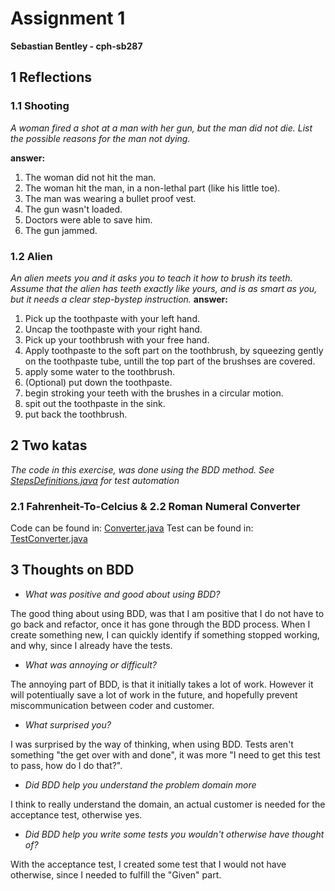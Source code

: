 
# Assignment 1
**Sebastian Bentley - cph-sb287**

## 1 Reflections

### 1.1 Shooting
*A woman fired a shot at a man with her gun, but the man did not die. List the possible
reasons for the man not dying.*


**answer:**
1.  The woman did not hit the man. 
2.  The woman hit the man, in a non-lethal part (like his little toe).
3. The man was wearing a bullet proof vest.
4. The gun wasn't loaded.
5. Doctors were able to save him.
6. The gun jammed.
  

### 1.2 Alien 
*An alien meets you and it asks you to teach it how to brush its teeth. Assume that the
alien has teeth exactly like yours, and is as smart as you, but it needs a clear step-bystep instruction.*
**answer:**
1. Pick up the toothpaste with your left hand.
2. Uncap the toothpaste with your right hand. 
3. Pick up your toothbrush with your free hand.
4. Apply toothpaste to the soft part on the toothbrush, by squeezing gently on the toothpaste tube, untill the top part of the brushses are covered.
5. apply some water to the toothbrush.
6. (Optional) put down the toothpaste.
7. begin stroking your teeth with the brushes in a circular motion.
8. spit out the toothpaste in the sink.
9. put back the toothbrush. 
  

## 2 Two katas
*The code in this exercise, was done using the BDD method. See [StepsDefinitions.java](https://github.com/SebastianBentley/softTestAssignments/blob/main/assignment1/src/test/java/com/example/testassignment1/StepsDefinitions.java) for test automation*
  

### 2.1 Fahrenheit-To-Celcius &  2.2 Roman Numeral Converter
Code can be found in: [Converter.java](https://github.com/SebastianBentley/softTestAssignments/blob/main/assignment1/src/main/java/com/example/testassignment1/Converter.java)
Test can be found in: [TestConverter.java](https://github.com/SebastianBentley/softTestAssignments/blob/main/assignment1/src/test/java/com/example/testassignment1/TestConverter.java) 
 
## 3 Thoughts on BDD

* *What was positive and good about using BDD?*


The good thing about using BDD, was that I am positive that I do not have to go back and refactor, once it has gone through the BDD process. When I create something new, I can quickly identify if something stopped working, and why, since I already have the tests.

* *What was annoying or difficult?*


The annoying part of BDD, is that it initially takes a lot of work. However it will potentiually save a lot of work in the future, and hopefully prevent miscommunication between coder and customer.

* *What surprised you?*


I was surprised by the way of thinking, when using BDD. Tests aren't something "the get over with and done", it was more "I need to get this test to pass, how do I do that?".

* *Did BDD help you understand the problem domain more*


I think to really understand the domain, an actual customer is needed for the acceptance test, otherwise yes.

* *Did BDD help you write some tests you wouldn't otherwise have thought of?*


With the acceptance test, I created some test that I would not have otherwise, since I needed to fulfill the "Given" part. 
